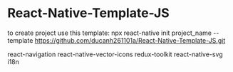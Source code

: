 # React-Native-Template-JS
to create project use this template: npx react-native init project_name --template https://github.com/ducanh261101a/React-Native-Template-JS.git

react-navigation
react-native-vector-icons
redux-toolkit
react-native-svg
i18n
